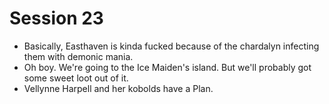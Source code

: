 # Session 23
* Basically, Easthaven is kinda fucked because of the chardalyn infecting them with demonic mania.
* Oh boy. We're going to the Ice Maiden's island. But we'll probably got some sweet loot out of it.
* Vellynne Harpell and her kobolds have a Plan.
<!--stackedit_data:
eyJoaXN0b3J5IjpbMTkyMDQ1MTQxNSwtMTA4NzE2NzU0LC0xNz
YzODMxMDEwLDIwNjk2NDIzNTQsLTIwODg3NDY2MTJdfQ==
-->
